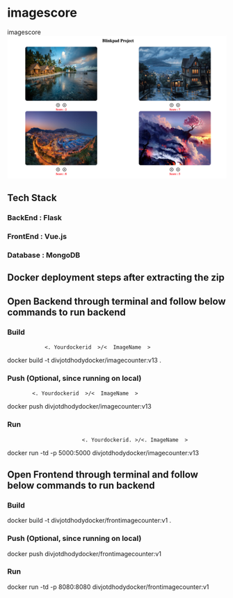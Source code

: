 # imagescore
imagescore
![](images/image11.png)


## Tech Stack
### BackEnd  : Flask
### FrontEnd : Vue.js
### Database : MongoDB

## Docker deployment steps after extracting the zip
## Open Backend through terminal and follow below commands to run backend

### Build
                <. Yourdockerid  >/<  ImageName  >
docker build -t divjotdhodydocker/imagecounter:v13 .

### Push (Optional, since running on local)
            <. Yourdockerid  >/<  ImageName  >
docker push divjotdhodydocker/imagecounter:v13

### Run
                            <. Yourdockerid. >/<. ImageName  >
docker run -td -p 5000:5000 divjotdhodydocker/imagecounter:v13


## Open Frontend through terminal and follow below commands to run backend

### Build
docker build -t divjotdhodydocker/frontimagecounter:v1 .

### Push (Optional, since running on local)
docker push divjotdhodydocker/frontimagecounter:v1

### Run
docker run -td -p 8080:8080 divjotdhodydocker/frontimagecounter:v1





